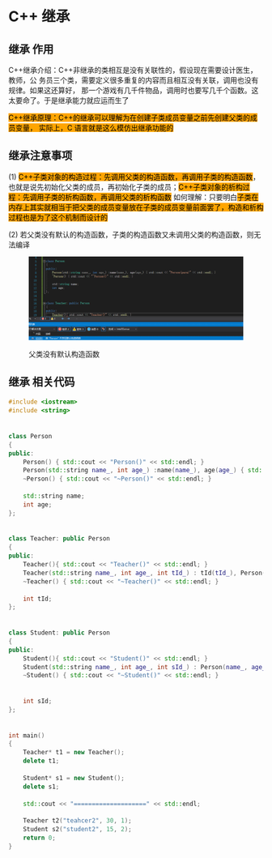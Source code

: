 # C++ 继承

## 继承 作用

C++继承介绍：C++非继承的类相互是没有关联性的，假设现在需要设计医生，教师，公 务员三个类，需要定义很多重复的内容而且相互没有关联，调用也没有规律。如果这还算好， 那一个游戏有几千件物品，调用时也要写几千个函数。这太要命了。于是继承能力就应运而生了



<mark style="background-color:orange;">C++继承原理：C++的继承可以理解为在创建子类成员变量之前先创建父类的成员变量， 实际上，C 语言就是这么模仿出继承功能的</mark>



## 继承注意事项

(1) <mark style="background-color:orange;">C++子类对象的构造过程：先调用父类的构造函数，再调用子类的构造函数</mark>，也就是说先初始化父类的成员，再初始化子类的成员；<mark style="background-color:orange;">C++子类对象的析构过程：先调用子类的析构函数，再调用父类的析构函数</mark> 如何理解：只要明白<mark style="background-color:orange;">子类在内存上其实就相当于把父类的成员变量放在子类的成员变量前面罢了，构造和析构过程也是为了这个机制而设计的</mark>

(2) 若父类没有默认的构造函数，子类的构造函数又未调用父类的构造函数，则无法编译

<figure><img src="../../.gitbook/assets/image (61).png" alt=""><figcaption><p>父类没有默认构造函数</p></figcaption></figure>

## 继承 相关代码

```cpp
#include <iostream>
#include <string>


class Person
{
public:
    Person() { std::cout << "Person()" << std::endl; }
    Person(std::string name_, int age_) :name(name_), age(age_) { std::cout << "Person(para)" << std::endl; }
    ~Person() { std::cout << "~Person()" << std::endl; }

    std::string name;
    int age;
};


class Teacher: public Person
{
public:
    Teacher(){ std::cout << "Teacher()" << std::endl; }
    Teacher(std::string name_, int age_, int tId_) : tId(tId_), Person(name_, age_) { std::cout << "Teacher(para)" << std::endl; }
    ~Teacher() { std::cout << "~Teacher()" << std::endl; }

    int tId;
};


class Student: public Person
{
public:
    Student(){ std::cout << "Student()" << std::endl; }
    Student(std::string name_, int age_, int sId_) : Person(name_, age_), sId(sId_) { std::cout << "Student(para)" << std::endl; }
    ~Student() { std::cout << "~Student()" << std::endl; }


    int sId;
};


int main()
{
    Teacher* t1 = new Teacher();
    delete t1;

    Student* s1 = new Student();
    delete s1;

    std::cout << "====================" << std::endl;

    Teacher t2("teahcer2", 30, 1);
    Student s2("student2", 15, 2);
    return 0;
}



```
